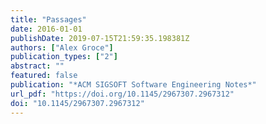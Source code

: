 ```yaml
---
title: "Passages"
date: 2016-01-01
publishDate: 2019-07-15T21:59:35.198381Z
authors: ["Alex Groce"]
publication_types: ["2"]
abstract: ""
featured: false
publication: "*ACM SIGSOFT Software Engineering Notes*"
url_pdf: "https://doi.org/10.1145/2967307.2967312"
doi: "10.1145/2967307.2967312"
---
```



